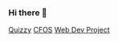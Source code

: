 ### Hi there 👋

[Quizzy](https://serrano1314.github.io/Quizzy/index.html)
[CFOS](https://janemery46.github.io/CFOS/)
[Web Dev Project](https://janemery46.github.io/web-dev-final-output/index.html)


<!--
**janemery46/janemery46** is a ✨ _special_ ✨ repository because its `README.md` (this file) appears on your GitHub profile.

Here are some ideas to get you started:

- 🔭 I’m currently working on ...
- 🌱 I’m currently learning ...
- 👯 I’m looking to collaborate on ...
- 🤔 I’m looking for help with ...
- 💬 Ask me about ...
- 📫 How to reach me: ...
- 😄 Pronouns: ...
- ⚡ Fun fact: ...
-->
